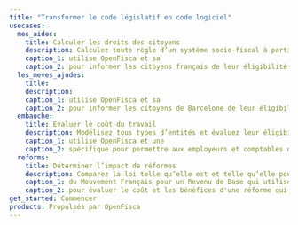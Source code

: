 ```yaml
---
title: "Transformer le code législatif en code logiciel"
usecases:
  mes_aides:
    title: Calculer les droits des citoyens
    description: Calculez toute règle d’un système socio-fiscal à partir d’une situation individuelle.
    caption_1: utilise OpenFisca et sa
    caption_2: pour informer les citoyens français de leur éligibilité aux aides nationales et locales.
  les_meves_ajudes:
    title:
    description:
    caption_1: utilise OpenFisca et sa
    caption_2: pour informer les citoyens de Barcelone de leur éligibilité aux aides sociales.
  embauche:
    title: Evaluer le coût du travail
    description: Modélisez tous types d’entités et évaluez leur éligibilité à des charges et à des allégements.
    caption_1: utilise OpenFisca et une
    caption_2: spécifique pour permettre aux employeurs et comptables d'estimer le coût d'embauche d'un nouvel employé, déductions fiscales comprises.
  reforms:
    title: Déterminer l’impact de réformes
    description: Comparez la loi telle qu’elle est et telle qu’elle pourrait être.
    caption_1: du Mouvement Français pour un Revenu de Base qui utilise OpenFisca et sa
    caption_2: pour évaluer le coût et les bénéfices d'une réforme qui instaurerait un revenu de base en France.
get_started: Commencer
products: Propulsés par OpenFisca
---
```

